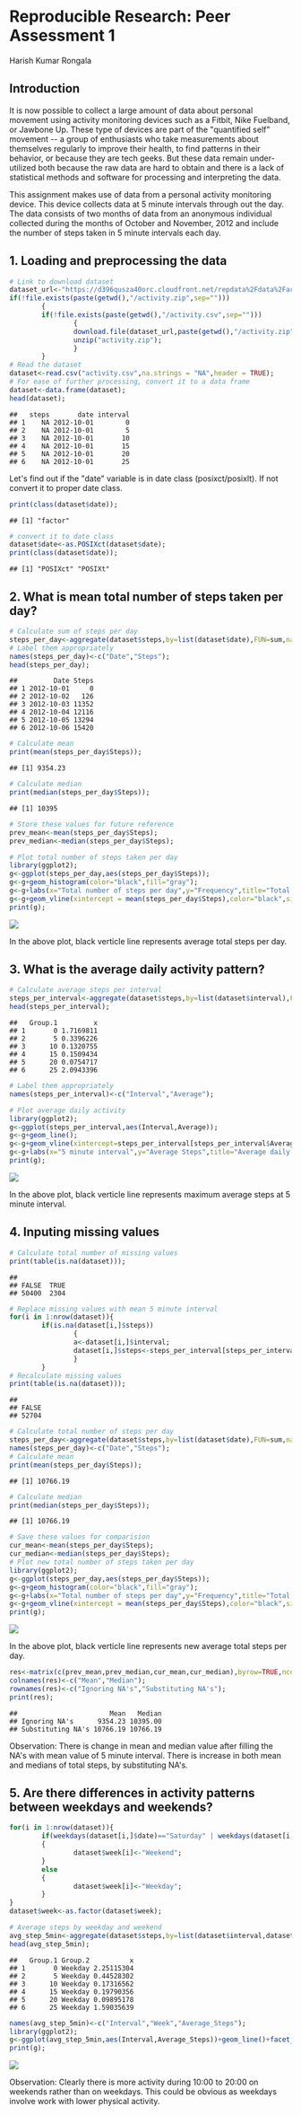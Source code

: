 # Reproducible Research: Peer Assessment 1
Harish Kumar Rongala  

## Introduction

It is now possible to collect a large amount of data about personal movement using activity monitoring devices such as a Fitbit, Nike Fuelband, or Jawbone Up. These type of devices are part of the "quantified self" movement -- a group of enthusiasts who take measurements about themselves regularly to improve their health, to find patterns in their behavior, or because they are tech geeks. But these data remain under-utilized both because the raw data are hard to obtain and there is a lack of statistical methods and software for processing and interpreting the data.

This assignment makes use of data from a personal activity monitoring device. This device collects data at 5 minute intervals through out the day. The data consists of two months of data from an anonymous individual collected during the months of October and November, 2012 and include the number of steps taken in 5 minute intervals each day.

## 1. Loading and preprocessing the data

```r
# Link to download dataset
dataset_url<-"https://d396qusza40orc.cloudfront.net/repdata%2Fdata%2Factivity.zip";
if(!file.exists(paste(getwd(),"/activity.zip",sep="")))
        {
        if(!file.exists(paste(getwd(),"/activity.csv",sep="")))
                {
                download.file(dataset_url,paste(getwd(),"/activity.zip",sep=""));
                unzip("activity.zip");
                }
        }
# Read the dataset 
dataset<-read.csv("activity.csv",na.strings = "NA",header = TRUE);
# For ease of further processing, convert it to a data frame
dataset<-data.frame(dataset);
head(dataset);
```

```
##   steps       date interval
## 1    NA 2012-10-01        0
## 2    NA 2012-10-01        5
## 3    NA 2012-10-01       10
## 4    NA 2012-10-01       15
## 5    NA 2012-10-01       20
## 6    NA 2012-10-01       25
```

Let's find out if the "date" variable is in date class (posixct/posixlt). If not convert it to proper date class.

```r
print(class(dataset$date));
```

```
## [1] "factor"
```

```r
# convert it to date class
dataset$date<-as.POSIXct(dataset$date);
print(class(dataset$date));
```

```
## [1] "POSIXct" "POSIXt"
```

## 2. What is mean total number of steps taken per day?


```r
# Calculate sum of steps per day
steps_per_day<-aggregate(dataset$steps,by=list(dataset$date),FUN=sum,na.rm=TRUE);
# Label them appropriately
names(steps_per_day)<-c("Date","Steps");
head(steps_per_day);
```

```
##         Date Steps
## 1 2012-10-01     0
## 2 2012-10-02   126
## 3 2012-10-03 11352
## 4 2012-10-04 12116
## 5 2012-10-05 13294
## 6 2012-10-06 15420
```

```r
# Calculate mean
print(mean(steps_per_day$Steps));
```

```
## [1] 9354.23
```

```r
# Calculate median
print(median(steps_per_day$Steps));
```

```
## [1] 10395
```

```r
# Store these values for future reference
prev_mean<-mean(steps_per_day$Steps);
prev_median<-median(steps_per_day$Steps);

# Plot total number of steps taken per day
library(ggplot2);
g<-ggplot(steps_per_day,aes(steps_per_day$Steps));
g<-g+geom_histogram(color="black",fill="gray");
g<-g+labs(x="Total number of steps per day",y="Frequency",title="Total number of steps taken per day");
g<-g+geom_vline(xintercept = mean(steps_per_day$Steps),color="black",size=1);
print(g);
```

![](PA1_template_files/figure-html/unnamed-chunk-3-1.png)<!-- -->

In the above plot, black verticle line represents average total steps per day.

## 3. What is the average daily activity pattern?


```r
# Calculate average steps per interval
steps_per_interval<-aggregate(dataset$steps,by=list(dataset$interval),FUN=mean,na.rm=TRUE);
head(steps_per_interval);
```

```
##   Group.1         x
## 1       0 1.7169811
## 2       5 0.3396226
## 3      10 0.1320755
## 4      15 0.1509434
## 5      20 0.0754717
## 6      25 2.0943396
```

```r
# Label them appropriately
names(steps_per_interval)<-c("Interval","Average");

# Plot average daily activity
library(ggplot2);
g<-ggplot(steps_per_interval,aes(Interval,Average));
g<-g+geom_line();
g<-g+geom_vline(xintercept=steps_per_interval[steps_per_interval$Average==max(steps_per_interval$Average),]$Interval,color="black",size=1);
g<-g+labs(x="5 minute interval",y="Average Steps",title="Average daily activity pattern");
print(g);
```

![](PA1_template_files/figure-html/unnamed-chunk-4-1.png)<!-- -->

In the above plot, black verticle line represents maximum average steps at 5 minute interval.

## 4. Inputing missing values

```r
# Calculate total number of missing values
print(table(is.na(dataset)));
```

```
## 
## FALSE  TRUE 
## 50400  2304
```

```r
# Replace missing values with mean 5 minute interval
for(i in 1:nrow(dataset)){
        if(is.na(dataset[i,]$steps))
                {
                a<-dataset[i,]$interval;
                dataset[i,]$steps<-steps_per_interval[steps_per_interval$Interval==a,]$Average;
                }
        }
# Recalculate missing values
print(table(is.na(dataset)));
```

```
## 
## FALSE 
## 52704
```

```r
# Calculate total number of steps per day 
steps_per_day<-aggregate(dataset$steps,by=list(dataset$date),FUN=sum,na.rm=TRUE);
names(steps_per_day)<-c("Date","Steps");
# Calculate mean
print(mean(steps_per_day$Steps));
```

```
## [1] 10766.19
```

```r
# Calculate median
print(median(steps_per_day$Steps));
```

```
## [1] 10766.19
```

```r
# Save these values for comparision
cur_mean<-mean(steps_per_day$Steps);
cur_median<-median(steps_per_day$Steps);
# Plot new total number of steps taken per day
library(ggplot2);
g<-ggplot(steps_per_day,aes(steps_per_day$Steps));
g<-g+geom_histogram(color="black",fill="gray");
g<-g+labs(x="Total number of steps per day",y="Frequency",title="Total number of steps taken per day");
g<-g+geom_vline(xintercept = mean(steps_per_day$Steps),color="black",size=1);
print(g);
```

![](PA1_template_files/figure-html/unnamed-chunk-5-1.png)<!-- -->

In the above plot, black verticle line represents new average total steps per day. 


```r
res<-matrix(c(prev_mean,prev_median,cur_mean,cur_median),byrow=TRUE,ncol=2);
colnames(res)<-c("Mean","Median");
rownames(res)<-c("Ignoring NA's","Substituting NA's");
print(res);
```

```
##                       Mean   Median
## Ignoring NA's      9354.23 10395.00
## Substituting NA's 10766.19 10766.19
```

Observation: There is change in mean and median value after filling the NA's with mean value of 5 minute interval. There is increase in both mean and medians of total steps, by substituting NA's.

## 5. Are there differences in activity patterns between weekdays and weekends?

```r
for(i in 1:nrow(dataset)){
        if(weekdays(dataset[i,]$date)=="Saturday" | weekdays(dataset[i,]$date)=="Sunday")
        {
                dataset$week[i]<-"Weekend";
        }
        else
        {
                dataset$week[i]<-"Weekday";
        }
}
dataset$week<-as.factor(dataset$week);

# Average steps by weekday and weekend
avg_step_5min<-aggregate(dataset$steps,by=list(dataset$interval,dataset$week),FUN=mean);
head(avg_step_5min);
```

```
##   Group.1 Group.2          x
## 1       0 Weekday 2.25115304
## 2       5 Weekday 0.44528302
## 3      10 Weekday 0.17316562
## 4      15 Weekday 0.19790356
## 5      20 Weekday 0.09895178
## 6      25 Weekday 1.59035639
```

```r
names(avg_step_5min)<-c("Interval","Week","Average_Steps");
library(ggplot2);
g<-ggplot(avg_step_5min,aes(Interval,Average_Steps))+geom_line()+facet_grid(Week~.);
print(g);
```

![](PA1_template_files/figure-html/unnamed-chunk-7-1.png)<!-- -->

Observation: Clearly there is more activity during 10:00 to 20:00 on weekends rather than on weekdays. This could be obvious as weekdays involve work with lower physical activity.
